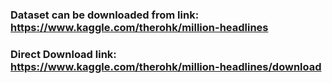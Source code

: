 
### Dataset can be downloaded from link: https://www.kaggle.com/therohk/million-headlines
### Direct Download link: https://www.kaggle.com/therohk/million-headlines/download
